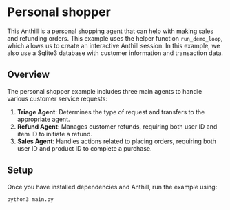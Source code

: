 # Personal shopper

This Anthill is a personal shopping agent that can help with making sales and refunding orders.
This example uses the helper function `run_demo_loop`, which allows us to create an interactive Anthill session.
In this example, we also use a Sqlite3 database with customer information and transaction data.

## Overview

The personal shopper example includes three main agents to handle various customer service requests:

1. **Triage Agent**: Determines the type of request and transfers to the appropriate agent.
2. **Refund Agent**: Manages customer refunds, requiring both user ID and item ID to initiate a refund.
3. **Sales Agent**: Handles actions related to placing orders, requiring both user ID and product ID to complete a purchase.

## Setup

Once you have installed dependencies and Anthill, run the example using:

```shell
python3 main.py
```
